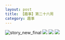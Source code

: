 ```yaml
---
layout: post
title: 【趣事】第二十六周
category: 趣事
---
```

![story_new_final](http://rfbyhtcfm.hd-bkt.clouddn.com/img/story_new_final_0322.png)
![](http://rfbyavrvr.hd-bkt.clouddn.com/img/funny-220621-1.jpg)
![](http://rfbyavrvr.hd-bkt.clouddn.com/img/funny-220620-2.jpg)
![](http://rfbyavrvr.hd-bkt.clouddn.com/img/funny-220620-1.jpg)

  





